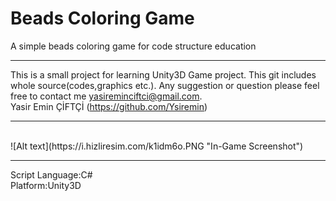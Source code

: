 Beads Coloring Game
===========

A simple beads coloring game for code structure education
<br><hr>
This is a small project for learning Unity3D Game project. This git includes whole source(codes,graphics etc.).
Any suggestion or question please feel free to contact me yasireminciftci@gmail.com.<br>
Yasir Emin ÇİFTÇİ (<a href="https://github.com/Ysiremin">https://github.com/Ysiremin</a>)<br>
<hr>
<br>
![Alt text](https://i.hizliresim.com/k1idm6o.PNG "In-Game Screenshot")
<br>
<hr>
Script Language:C#<br>
Platform:Unity3D<br>
